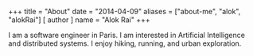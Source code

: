 +++
title = "About"
date = "2014-04-09"
aliases = ["about-me", "alok", "alokRai"]
[ author ]
  name = "Alok Rai"
+++

I am a software engineer in Paris. I am interested in Artificial Intelligence and distributed systems. I enjoy hiking, running, and urban exploration.